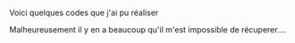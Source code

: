 Voici quelques codes que j'ai pu réaliser

Malheureusement il y en a beaucoup qu'il m'est impossible de récuperer....
